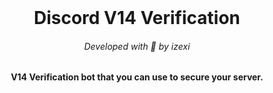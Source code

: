 <br/>
<h1 align="center">Discord V14 Verification</h1>
<h6 align="center">Developed with 💙 by izexi</h6>
<h4 align="center">V14 Verification bot that you can use to secure your server.</h6>



